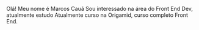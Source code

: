 Olá!
Meu nome é Marcos Cauã
Sou interessado na área do Front End Dev, atualmente estudo
Atualmente curso na Origamid, curso completo Front End.
